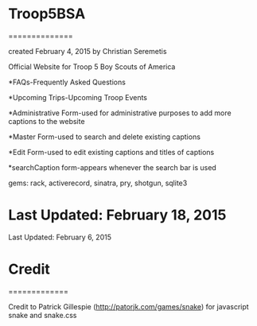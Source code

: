 # Troop5BSA
==============

created February 4, 2015 by Christian Seremetis

Official Website for Troop 5 Boy Scouts of America

*FAQs-Frequently Asked Questions

*Upcoming Trips-Upcoming Troop Events

*Administrative Form-used for administrative purposes to add more captions to the website

*Master Form-used to search and delete existing captions

*Edit Form-used to edit existing captions and titles of captions

*searchCaption form-appears whenever the search bar is used

gems: rack, activerecord, sinatra, pry, shotgun, sqlite3

Last Updated: February 18, 2015
=======
Last Updated: February 6, 2015

# Credit
=============

Credit to Patrick Gillespie (http://patorjk.com/games/snake) for javascript snake and snake.css
